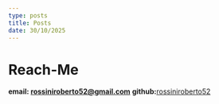 ```yaml
---
type: posts
title: Posts
date: 30/10/2025
---
```


# Reach-Me

**email: rossiniroberto52@gmail.com**
**github:**[rossiniroberto52](https://github.com/rossiniroberto52)